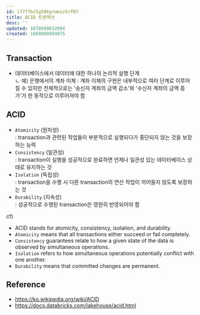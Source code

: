 ```yaml
---
id: i77f7bz5g58kgrwmzz5rf07
title: ACID 트랜잭션
desc: ''
updated: 1670590832894
created: 1669900984075
---
```


## Transaction
  - 데이터베이스에서 데이터에 대한 하나의 논리적 실행 단계<br>
    ㄴ 예) 은행에서의 계좌 이체 : 계좌 이체의 구현은 내부적으로 여러 단계로 이루어질 수 있지만 전체적으로는 '송신자 계좌의 금액 감소'와 '수신자 계좌의 금액 증가'가 한 동작으로 이루어져야 함

## ACID
  - `Atomicity` (원자성)<br>
    : transaction과 관련된 작업들이 부분적으로 실행되다가 중단되지 않는 것을 보장하는 능력
  - `Consistency` (일관성)<br>
    : transaction이 실행을 성공적으로 완료하면 언제나 일관성 있는 데이터베이스 상태로 유지하는 것
  - `Isolation` (독립성)<br>
    : transaction을 수행 시 다른 transaction의 연산 작업이 끼어들지 않도록 보장하는 것
  - `Durability` (지속성)<br>
    : 성공적으로 수행된 transaction은 영원히 반영되어야 함
  
cf)
  - ACID stands for atomicity, consistency, isolation, and durability.
  - `Atomicity` means that all transactions either succeed or fail completely.
  - `Consistency` guarantees relate to how a given state of the data is observed by simultaneous operations.
  - `Isolation` refers to how simultaneous operations potentially conflict with one another.
  - `Durability` means that committed changes are permanent.

## Reference
- https://ko.wikipedia.org/wiki/ACID
- https://docs.databricks.com/lakehouse/acid.html